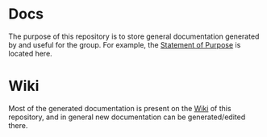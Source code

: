 # Docs
The purpose of this repository is to store general documentation generated by and useful for the group.
For example, the [Statement of Purpose](https://github.com/uvcodebase/docs/blob/master/StatementOfPurpose.md) is located here. 

# Wiki
Most of the generated documentation is present on the [Wiki](https://github.com/uvcodebase/docs/wiki) of this repository, and in general new
documentation can be generated/edited there.
